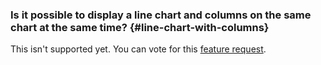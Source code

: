 ### Is it possible to display a line chart and columns on the same chart at the same time? {#line-chart-with-columns}

This isn't supported yet. You can vote for this [feature request](https://cloud.yandex.ru/features/878).

